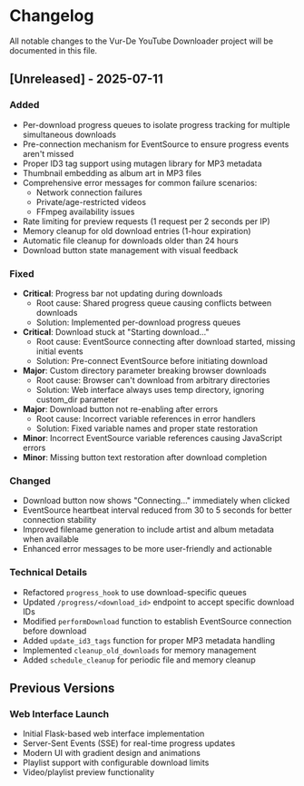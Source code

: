 # Changelog

All notable changes to the Vur-De YouTube Downloader project will be documented in this file.

## [Unreleased] - 2025-07-11

### Added
- Per-download progress queues to isolate progress tracking for multiple simultaneous downloads
- Pre-connection mechanism for EventSource to ensure progress events aren't missed
- Proper ID3 tag support using mutagen library for MP3 metadata
- Thumbnail embedding as album art in MP3 files
- Comprehensive error messages for common failure scenarios:
  - Network connection failures
  - Private/age-restricted videos
  - FFmpeg availability issues
- Rate limiting for preview requests (1 request per 2 seconds per IP)
- Memory cleanup for old download entries (1-hour expiration)
- Automatic file cleanup for downloads older than 24 hours
- Download button state management with visual feedback

### Fixed
- **Critical**: Progress bar not updating during downloads
  - Root cause: Shared progress queue causing conflicts between downloads
  - Solution: Implemented per-download progress queues
- **Critical**: Download stuck at "Starting download..." 
  - Root cause: EventSource connecting after download started, missing initial events
  - Solution: Pre-connect EventSource before initiating download
- **Major**: Custom directory parameter breaking browser downloads
  - Root cause: Browser can't download from arbitrary directories
  - Solution: Web interface always uses temp directory, ignoring custom_dir parameter
- **Major**: Download button not re-enabling after errors
  - Root cause: Incorrect variable references in error handlers
  - Solution: Fixed variable names and proper state restoration
- **Minor**: Incorrect EventSource variable references causing JavaScript errors
- **Minor**: Missing button text restoration after download completion

### Changed
- Download button now shows "Connecting..." immediately when clicked
- EventSource heartbeat interval reduced from 30 to 5 seconds for better connection stability
- Improved filename generation to include artist and album metadata when available
- Enhanced error messages to be more user-friendly and actionable

### Technical Details
- Refactored `progress_hook` to use download-specific queues
- Updated `/progress/<download_id>` endpoint to accept specific download IDs
- Modified `performDownload` function to establish EventSource connection before download
- Added `update_id3_tags` function for proper MP3 metadata handling
- Implemented `cleanup_old_downloads` for memory management
- Added `schedule_cleanup` for periodic file and memory cleanup

## Previous Versions

### Web Interface Launch
- Initial Flask-based web interface implementation
- Server-Sent Events (SSE) for real-time progress updates
- Modern UI with gradient design and animations
- Playlist support with configurable download limits
- Video/playlist preview functionality